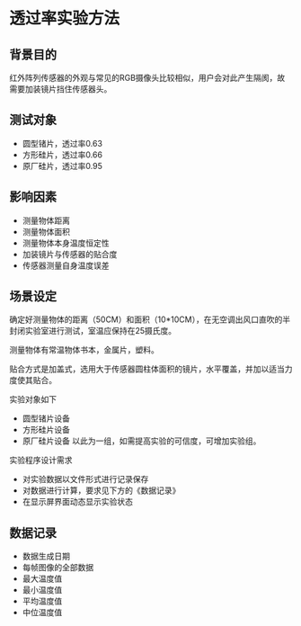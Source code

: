 <!--
 * @Description: Description
 * @Author: Stream
 * @Version: V0.0.1
 * @Date: 2020-08-07 15:49:42
 * @LastEditors: Stream
 * @LastEditTime: 2020-09-18 14:19:36
 * @FilePath: \doc\markdown.md
 * @ChangeLog: ChangeLog
-->
# 透过率实验方法
## 背景目的
红外阵列传感器的外观与常见的RGB摄像头比较相似，用户会对此产生隔阂，故需要加装镜片挡住传感器头。
## 测试对象
* 圆型锗片，透过率0.63
* 方形硅片，透过率0.66
* 原厂硅片，透过率0.95
## 影响因素
* 测量物体距离
* 测量物体面积
* 测量物体本身温度恒定性
* 加装镜片与传感器的贴合度
* 传感器测量自身温度误差
## 场景设定
确定好测量物体的距离（50CM）和面积（10*10CM），在无空调出风口直吹的半封闭实验室进行测试，室温应保持在25摄氏度。

测量物体有常温物体书本，金属片，塑料。

贴合方式是加盖式，选用大于传感器圆柱体面积的镜片，水平覆盖，并加以适当力度使其贴合。

实验对象如下
* 圆型锗片设备
* 方形硅片设备
* 原厂硅片设备
以此为一组，如需提高实验的可信度，可增加实验组。

实验程序设计需求
- 对实验数据以文件形式进行记录保存
- 对数据进行计算，要求见下方的《数据记录》
- 在显示屏界面动态显示实验状态

## 数据记录
* 数据生成日期
* 每帧图像的全部数据
* 最大温度值
* 最小温度值
* 平均温度值
* 中位温度值
